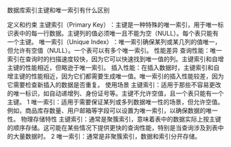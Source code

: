 
数据库索引主键和唯一索引有什么区别


定义和约束
‌主键索引（Primary Key）‌：主键是一种特殊的唯一索引，用于唯一标识表中的每一行数据。主键列的值必须唯一且不能为空（NULL）。每个表只能有一个主键。‌
‌唯一索引（Unique Index）‌：唯一索引确保某列或某几列的值唯一，但允许有空值（NULL）。一个表可以有多个唯一索引。
性能差异
‌查询性能‌：唯一索引在查询时的扫描速度较快，因为它可以快速找到唯一值的列。主键索引和自增主键的性能相近，但略逊于唯一索引。‌
‌插入性能‌：在插入数据时，主键索引和自增主键的性能相近，因为它们都需要生成唯一值。唯一索引的插入性能较差，因为它需要检查新插入的数据是否重复。
使用场景
‌主键索引‌：适用于那些不容易更改的唯一标识，如自动递增列、身份证号等。主键不允许空值，且一个表只能有一个主键。‌
1
‌唯一索引‌：适用于需要保证某列或多列数据唯一性的场景，但允许空值。例如，商品库存数量、用户邮箱等字段可以设置为唯一索引，以确保数据的唯一性。
物理存储特性
‌主键索引‌：通常是聚簇索引，意味着表中的数据实际上按主键的顺序存储。这可能在某些情况下提供更快的查询性能，特别是当查询涉及到表中的大量数据时。‌
2
‌唯一索引‌：通常是非聚簇索引，数据和索引分开存储。